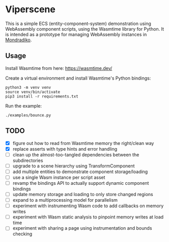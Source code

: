 # Viperscene
This is a simple ECS (entity-component-system) demonstration using WebAssembly component scripts, using the Wasmtime library for Python. It is intended as a prototype for managing WebAssembly instances in [Mondradiko](https://github.com/mondradiko/mondradiko).

## Usage
Install Wasmtime from here: https://wasmtime.dev/

Create a virtual environment and install Wasmtime's Python bindings:

```
python3 -m venv venv
source venv/bin/activate
pip3 install -r requirements.txt
```

Run the example: 
```
./examples/bounce.py
```


## TODO
- [x] figure out how to read from Wasmtime memory the right/clean way
- [x] replace asserts with type hints and error handling
- [ ] clean up the almost-too-tangled dependencies between the subdirectories
- [ ] upgrade to a scene hierarchy using TransformComponent
- [ ] add multiple entities to demonstrate component storage/loading
- [ ] use a single Wasm instance per script asset 
- [ ] revamp the bindings API to actually support dynamic component bindings
- [ ] update memory storage and loading to only store changed regions
- [ ] expand to a multiprocessing model for parallelism
- [ ] experiment with instrumenting Wasm code to add callbacks on memory writes
- [ ] experiment with Wasm static analysis to pinpoint memory writes at load time
- [ ] experiment with sharing a page using instrumentation and bounds checking
